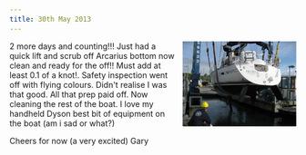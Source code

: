 ```yaml
---
title: 30th May 2013
---
```

<img style="float:right;height:150px;margin-left:10px" src="/img/last-scrub-off.jpg" />

2 more days and counting!!! Just had a quick lift and scrub off Arcarius bottom now clean and ready for the off!! Must add at least 0.1 of a knot!. Safety inspection went off with flying colours. Didn't realise I was that good. All that prep paid off. Now cleaning the rest of the boat. I love my handheld Dyson best bit of equipment on the boat (am i sad or what?)

Cheers for now (a very excited) Gary
